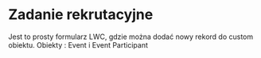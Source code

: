 # Zadanie rekrutacyjne

Jest to prosty formularz LWC, gdzie można dodać nowy rekord do custom obiektu.
Obiekty : Event i Event Participant
